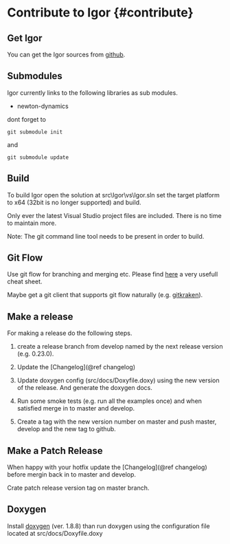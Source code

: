 Contribute to Igor                   {#contribute}
==================
 
Get Igor
--------

You can get the Igor sources from [github](https://github.com/tanzfisch/Igor.git).
 
Submodules
----------

Igor currently links to the following libraries as sub modules.
 
- newton-dynamics
 
dont forget to
 
`git submodule init`

and

`git submodule update`

Build
-----
To build Igor open the solution at src\Igor\vs\Igor.sln set the target platform to x64 (32bit is no longer supported) and build.

Only ever the latest Visual Studio project files are included. There is no time to maintain more.

Note: The git command line tool needs to be present in order to build.

Git Flow
--------

Use git flow for branching and merging etc. Please find [here](https://danielkummer.github.io/git-flow-cheatsheet/) a very usefull cheat sheet.

Maybe get a git client that supports git flow naturally (e.g. [gitkraken](https://www.gitkraken.com/)).

Make a release
--------------

For making a release do the following steps.

1. create a release branch from develop named by the next release version (e.g. 0.23.0).

2. Update the [Changelog](@ref changelog)

3. Update doxygen config (src/docs/Doxyfile.doxy) using the new version of the release. And generate the doxygen docs.

4. Run some smoke tests (e.g. run all the examples once) and when satisfied merge in to master and develop. 

5. Create a tag with the new version number on master and push master, develop and the new tag to github.

Make a Patch Release 
--------------------

When happy with your hotfix update the [Changelog](@ref changelog) before mergin back in to master and develop.

Crate patch release version tag on master branch.

Doxygen
-------

Install [doxygen](http://www.doxygen.nl/download.html) (ver. 1.8.8) than run 
doxygen using the configuration file located at src/docs/Doxyfile.doxy